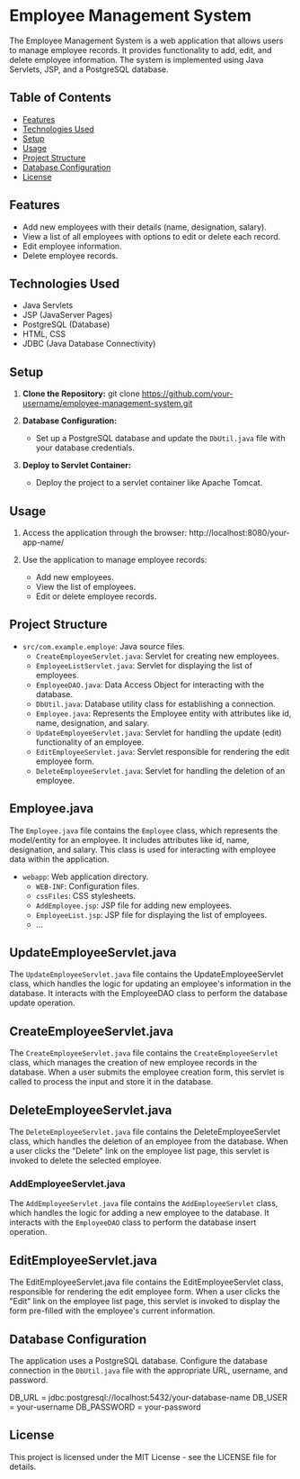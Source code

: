 # Employee Management System

The Employee Management System is a web application that allows users to manage employee records. It provides functionality to add, edit, and delete employee information. The system is implemented using Java Servlets, JSP, and a PostgreSQL database.

## Table of Contents

- [Features](#features)
- [Technologies Used](#technologies-used)
- [Setup](#setup)
- [Usage](#usage)
- [Project Structure](#project-structure)
- [Database Configuration](#database-configuration)
- [License](#license)

## Features

- Add new employees with their details (name, designation, salary).
- View a list of all employees with options to edit or delete each record.
- Edit employee information.
- Delete employee records.

## Technologies Used

- Java Servlets
- JSP (JavaServer Pages)
- PostgreSQL (Database)
- HTML, CSS
- JDBC (Java Database Connectivity)

## Setup

1. **Clone the Repository:**
   git clone https://github.com/your-username/employee-management-system.git

2. **Database Configuration:**
   - Set up a PostgreSQL database and update the `DbUtil.java` file with your database credentials.

3. **Deploy to Servlet Container:**
   - Deploy the project to a servlet container like Apache Tomcat.

## Usage

1. Access the application through the browser:
   http://localhost:8080/your-app-name/

2. Use the application to manage employee records:
   - Add new employees.
   - View the list of employees.
   - Edit or delete employee records.

## Project Structure

- `src/com.example.employe`: Java source files.
  - `CreateEmployeeServlet.java`: Servlet for creating new employees.
  - `EmployeeListServlet.java`: Servlet for displaying the list of employees.
  - `EmployeeDAO.java`: Data Access Object for interacting with the database.
  - `DbUtil.java`: Database utility class for establishing a connection.
  - `Employee.java`: Represents the Employee entity with attributes like id, name, designation, and salary.
  - `UpdateEmployeeServlet.java`: Servlet for handling the update (edit) functionality of an employee.
  - `EditEmployeeServlet.java`: Servlet responsible for rendering the edit employee form.
  - `DeleteEmployeeServlet.java`: Servlet for handling the deletion of an employee.

## Employee.java

The `Employee.java` file contains the `Employee` class, which represents the model/entity for an employee. It includes attributes like id, name, designation, and salary. This class is used for interacting with employee data within the application.

    
- `webapp`: Web application directory.
  - `WEB-INF`: Configuration files.
  - `cssFiles`: CSS stylesheets.
  - `AddEmployee.jsp`: JSP file for adding new employees.
  - `EmployeeList.jsp`: JSP file for displaying the list of employees.
  - ...
## UpdateEmployeeServlet.java


The `UpdateEmployeeServlet.java` file contains the UpdateEmployeeServlet class, which handles the logic for updating an employee's information in the database. It interacts with the EmployeeDAO class to perform the database update operation.
## CreateEmployeeServlet.java

The `CreateEmployeeServlet.java` file contains the `CreateEmployeeServlet` class, which manages the creation of new employee records in the database. When a user submits the employee creation form, this servlet is called to process the input and store it in the database.


## DeleteEmployeeServlet.java
The `DeleteEmployeeServlet.java` file contains the DeleteEmployeeServlet class, which handles the deletion of an employee from the database. When a user clicks the "Delete" link on the employee list page, this servlet is invoked to delete the selected employee.

### AddEmployeeServlet.java

The `AddEmployeeServlet.java` file contains the `AddEmployeeServlet` class, which handles the logic for adding a new employee to the database. It interacts with the `EmployeeDAO` class to perform the database insert operation.
## EditEmployeeServlet.java
The EditEmployeeServlet.java file contains the EditEmployeeServlet class, responsible for rendering the edit employee form. When a user clicks the "Edit" link on the employee list page, this servlet is invoked to display the form pre-filled with the employee's current information.




## Database Configuration

The application uses a PostgreSQL database. Configure the database connection in the `DbUtil.java` file with the appropriate URL, username, and password.

DB_URL = jdbc:postgresql://localhost:5432/your-database-name
DB_USER = your-username
DB_PASSWORD = your-password

## License

This project is licensed under the MIT License - see the LICENSE file for details.
